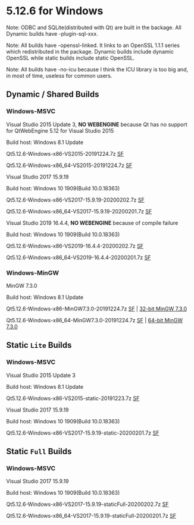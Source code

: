 # 5.12.6 for Windows

Note: ODBC and SQLite(distributed with Qt) are built in the backage. All Dynamic builds have -plugin-sql-xxx.

Note: All builds have -openssl-linked. It links to an OpenSSL 1.1.1 series which redistributed in the package. Dynamic builds include dynamic OpenSSL while static builds include static OpenSSL.

Note: All builds have -no-icu because I think the ICU library is too big and, in most of time, useless for common users.

## Dynamic / Shared Builds

### Windows-MSVC

Visual Studio 2015 Update 3, __NO WEBENGINE__ because Qt has no support for QtWebEngine 5.12 for Visual Studio 2015

Build host: Windows 8.1 Update

Qt5.12.6-Windows-x86-VS2015-20191224.7z [SF](https://sourceforge.net/projects/fsu0413-qtbuilds/files/Qt5.12/Windows-x86/Qt5.12.6-Windows-x86-VS2015-20191224.7z)

Qt5.12.6-Windows-x86_64-VS2015-20191224.7z [SF](https://sourceforge.net/projects/fsu0413-qtbuilds/files/Qt5.12/Windows-x86_64/Qt5.12.6-Windows-x86_64-VS2015-20191224.7z)

Visual Studio 2017 15.9.19

Build host: Windows 10 1909(Build 10.0.18363)

Qt5.12.6-Windows-x86-VS2017-15.9.19-20200202.7z [SF](https://sourceforge.net/projects/fsu0413-qtbuilds/files/Qt5.12/Windows-x86/Qt5.12.6-Windows-x86-VS2017-15.9.19-20200202.7z)

Qt5.12.6-Windows-x86_64-VS2017-15.9.19-20200201.7z [SF](https://sourceforge.net/projects/fsu0413-qtbuilds/files/Qt5.12/Windows-x86_64/Qt5.12.6-Windows-x86_64-VS2017-15.9.19-20200201.7z)

Visual Studio 2019 16.4.4, __NO WEBENGINE__ because of compile failure

Build host: Windows 10 1909(Build 10.0.18363)

Qt5.12.6-Windows-x86-VS2019-16.4.4-20200202.7z [SF](https://sourceforge.net/projects/fsu0413-qtbuilds/files/Qt5.12/Windows-x86/Qt5.12.6-Windows-x86-VS2019-16.4.4-20200202.7z)

Qt5.12.6-Windows-x86_64-VS2019-16.4.4-20200201.7z [SF](https://sourceforge.net/projects/fsu0413-qtbuilds/files/Qt5.12/Windows-x86_64/Qt5.12.6-Windows-x86_64-VS2019-16.4.4-20200201.7z)

### Windows-MinGW

MinGW 7.3.0

Build host: Windows 8.1 Update

Qt5.12.6-Windows-x86-MinGW7.3.0-20191224.7z [SF](https://sourceforge.net/projects/fsu0413-qtbuilds/files/Qt5.12/Windows-x86/Qt5.12.6-Windows-x86-MinGW7.3.0-20191224.7z) | [32-bit MinGW 7.3.0](https://sourceforge.net/projects/mingw-w64/files/Toolchains%20targetting%20Win32/Personal%20Builds/mingw-builds/7.3.0/threads-posix/dwarf/i686-7.3.0-release-posix-dwarf-rt_v5-rev0.7z)

Qt5.12.6-Windows-x86_64-MinGW7.3.0-20191224.7z [SF](https://sourceforge.net/projects/fsu0413-qtbuilds/files/Qt5.12/Windows-x86_64/Qt5.12.6-Windows-x86_64-MinGW7.3.0-20191224.7z) | [64-bit MinGW 7.3.0](https://sourceforge.net/projects/mingw-w64/files/Toolchains%20targetting%20Win64/Personal%20Builds/mingw-builds/7.3.0/threads-posix/seh/x86_64-7.3.0-release-posix-seh-rt_v5-rev0.7z)

## Static `Lite` Builds

### Windows-MSVC

Visual Studio 2015 Update 3

Build host: Windows 8.1 Update

Qt5.12.6-Windows-x86-VS2015-static-20191223.7z [SF](https://sourceforge.net/projects/fsu0413-qtbuilds/files/Qt5.12/Windows-x86/Qt5.12.6-Windows-x86-VS2015-static-20191223.7z)

Visual Studio 2017 15.9.19

Build host: Windows 10 1909(Build 10.0.18363)

Qt5.12.6-Windows-x86-VS2017-15.9.19-static-20200201.7z [SF](https://sourceforge.net/projects/fsu0413-qtbuilds/files/Qt5.12/Windows-x86/Qt5.12.6-Windows-x86-VS2017-15.9.19-static-20200201.7z)

## Static `Full` Builds

### Windows-MSVC

Visual Studio 2017 15.9.19

Build host: Windows 10 1909(Build 10.0.18363)

Qt5.12.6-Windows-x86-VS2017-15.9.19-staticFull-20200202.7z [SF](https://sourceforge.net/projects/fsu0413-qtbuilds/files/Qt5.12/Windows-x86/Qt5.12.6-Windows-x86-VS2017-15.9.19-staticFull-20200202.7z)

Qt5.12.6-Windows-x86_64-VS2017-15.9.19-staticFull-20200201.7z [SF](https://sourceforge.net/projects/fsu0413-qtbuilds/files/Qt5.12/Windows-x86_64/Qt5.12.6-Windows-x86_64-VS2017-15.9.19-staticFull-20200201.7z)
